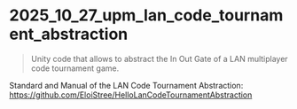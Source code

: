 # 2025_10_27_upm_lan_code_tournament_abstraction

> Unity code that allows to abstract the In Out Gate of a LAN multiplayer code tournament game.

Standard and Manual of the LAN Code Tournament Abstraction:    
https://github.com/EloiStree/HelloLanCodeTournamentAbstraction  

